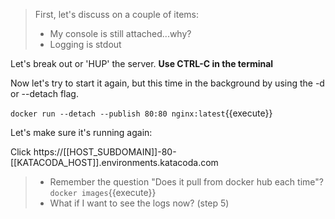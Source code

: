 > First, let's discuss on a couple of items:
> 
> - My console is still attached...why?
> - Logging is stdout

Let's break out or 'HUP' the server. **Use CTRL-C in the terminal**

Now let's try to start it again, but this time in the background
by using the -d or --detach flag.

 `docker run --detach --publish 80:80 nginx:latest`{{execute}}

Let's make sure it's running again:

Click https://[[HOST_SUBDOMAIN]]-80-[[KATACODA_HOST]].environments.katacoda.com

> - Remember the question "Does it pull from docker hub each time"? 
> ``docker images``{{execute}}
> - What if I want to see the logs now? (step 5)

